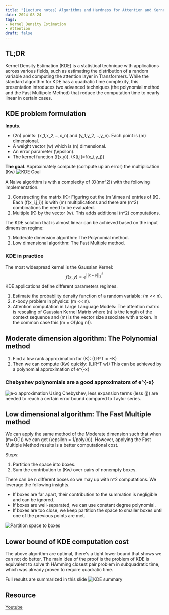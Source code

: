 ```yaml
---
title: "[Lecture notes] Algorithms and Hardness for Attention and Kernel Density Estimation" 
date: 2024-08-24
tags: 
- Kernel Density Estimation
- Attention
draft: false 
---
```


## TL;DR
Kernel Density Estimation (KDE) is a statistical technique with applications across various fields, such as estimating the distribution of a random variable and computing the attention layer in Transformers. While the standard algorithm for KDE has a quadratic time complexity, this presentation introduces two advanced techniques (the polynomial method and the Fast Multipole Method) that reduce the computation time to nearly linear in certain cases.

## KDE problem formulation
**Inputs.**
* \(2n\) points: \(x_1,x_2,...,x_n\) and \(y_1,y_2,...,y_n\). Each point is \(m\) dimensional.
* A weight vector \(w\) which is \(n\) dimensional.
* An error parameter \(\epsilon\).
* The kernel function \(f(x,y)\). \(K[i,j]=f(x_i,y_j)\)

**The goal**. Approximately compute (compute up an error) the multiplication \(Kw\)
![KDE Goal](/posts/20240824_algorithms_and_hardness_for_attention_and_kernel_density_estimation/kde_goal.png)

A Naive algorithm is with a complexity of \(O(mn^2)\) with the following implementation.
1. Constructing the matrix \(K\): Figuring out the \(m \times n\) entries of \(K\). Each \(f(x_i,j_i)\) is with \(m\) multiplications and there are \(n^2\) combinations the need to be evaluated. 
2. Multiple \(K\) by the vector \(w\). This adds additional \(n^2\) computations.

The KDE solution that is almost linear can be achieved based on the input dimension regime:
1. Moderate dimension algorithm: The Polynomial method.
2. Low dimensional algorithm: The Fast Multiple method.

### KDE in practice
The most widespread kernel is the Gaussian Kernel:
$$f(x,y) = e^{||x-y||_2^2} $$

KDE applications define different parameters regimes. 
1. Estimate the probability density function of a random variable: \(m << n\).
2. n-body problem in physics: \(m << n\).
3. Attention computation in Large Language Models: The attention matrix is rescaling of Gaussian Kernel Matrix where \(n\) is the length of the context sequence and \(m\) is the vector size associate with a token. In the common case this \(m = O(\log n)\).


## Moderate dimension algorithm: The Polynomial method
1. Find a low rank approximation for \(K\): \(LR^T = ~K\)
2. Then we can compute \(Kw\) quickly: \(L(R^T w)\)
This can be achieved by a polynomial approximation of e^{-x}

### Chebyshev polynomials are a good approximators of e^{-x}
![e-x approximation](/posts/20240824_algorithms_and_hardness_for_attention_and_kernel_density_estimation/e_-x_polynimials_approximation.png)
Using Chebyshev, less expansion terms (less \(j\)) are needed to reach a certain error bound compared to Taylor series.


## Low dimensional algorithm: The Fast Multiple method
We can apply the same method of the Moderate dimension such that when \(m=O(1)\) we can get \(\epsilon = 1/poly(n)\).
However, applying the Fast Multiple Method results is a better computational cost.

Steps:
1. Partition the space into boxes.
2. Sum the contribution to \(Kw\) over pairs of nonempty boxes.

There can be n different boxes so we may up with n^2 computations. We leverage the following insights. 
* If boxes are far apart, their contribution to the summation is negligible and can be ignored.
* If boxes are well-separated, we can use constant degree polynomial.
* If boxes are too close, we keep partition the space to smaller boxes until one of the previous points are met. 

![Partition space to boxes](/posts/20240824_algorithms_and_hardness_for_attention_and_kernel_density_estimation/partition_spaces_to_boxes.png)

## Lower bound of KDE computation cost
The above algorithm are optimal, there's a tight lower bound that shows we can not do better.
The main idea of the proof is the problem of KDE is equivalent to solve th HAmming closest pair problem in subquadratic time, which was already proven to require quadratic time. 

Full results are summarized in this slide
![KDE summary](/posts/20240824_algorithms_and_hardness_for_attention_and_kernel_density_estimation/kde_results_summary.png)

## Resource
[Youtube](https://www.youtube.com/watch?v=6Dsf1E6ZGP8)